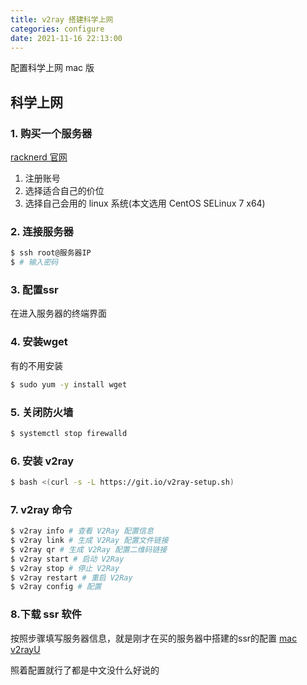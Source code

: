 ```yaml
---
title: v2ray 搭建科学上网
categories: configure
date: 2021-11-16 22:13:00
---
```

配置科学上网 mac 版

## 科学上网

### 1. 购买一个服务器

[racknerd 官网](https://racknerd.com/)

1. 注册账号
2. 选择适合自己的价位
3. 选择自己会用的 linux 系统(本文选用 CentOS SELinux 7 x64)

### 2. 连接服务器

``` bash
$ ssh root@服务器IP
$ # 输入密码
```

### 3. 配置ssr

在进入服务器的终端界面

### 4. 安装wget

有的不用安装

```bash
$ sudo yum -y install wget
```

### 5. 关闭防火墙

```bash
$ systemctl stop firewalld
``` 

### 6. 安装 v2ray

```bash
$ bash <(curl -s -L https://git.io/v2ray-setup.sh)
``` 


### 7. v2ray 命令

```bash
$ v2ray info # 查看 V2Ray 配置信息
$ v2ray link # 生成 V2Ray 配置文件链接
$ v2ray qr # 生成 V2Ray 配置二维码链接
$ v2ray start # 启动 V2Ray
$ v2ray stop # 停止 V2Ray
$ v2ray restart # 重启 V2Ray
$ v2ray config # 配置
```

### 8.下载 ssr 软件

按照步骤填写服务器信息，就是刚才在买的服务器中搭建的ssr的配置
[mac v2rayU](https://github.com/yanue/V2rayU/releases/tag/3.2.0)

照着配置就行了都是中文没什么好说的
